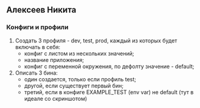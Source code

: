 ## Алексеев Никита

### Конфиги и профили

1. Создать 3 профиля - dev, test, prod, каждый из которых будет включать в себя:
   * конфиг с листом из нескольких значений;
   * название приложения;
   * конфиг с переменной окружения, по дефолту значение - default;
2. Описать  3 бина:
   * один создается, только если профиль test;
   * другой, если существует первый бин;
   * третий, если в конфиге EXAMPLE_TEST (env var) не default (тут в идеале со скриншотом)